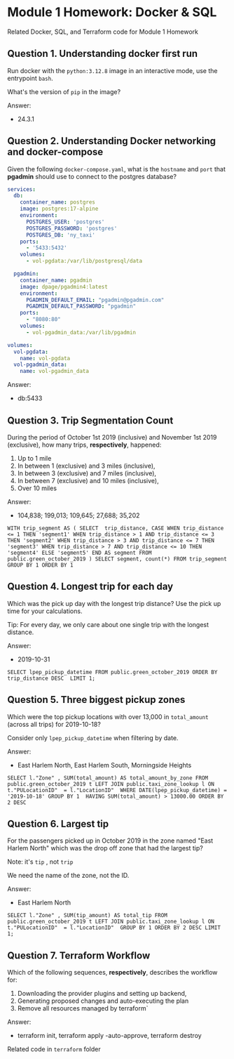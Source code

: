 # Module 1 Homework: Docker & SQL

Related Docker, SQL, and Terraform code for Module 1 Homework


## Question 1. Understanding docker first run 

Run docker with the `python:3.12.8` image in an interactive mode, use the entrypoint `bash`.

What's the version of `pip` in the image?

Answer:

- 24.3.1

## Question 2. Understanding Docker networking and docker-compose

Given the following `docker-compose.yaml`, what is the `hostname` and `port` that **pgadmin** should use to connect to the postgres database?

```yaml
services:
  db:
    container_name: postgres
    image: postgres:17-alpine
    environment:
      POSTGRES_USER: 'postgres'
      POSTGRES_PASSWORD: 'postgres'
      POSTGRES_DB: 'ny_taxi'
    ports:
      - '5433:5432'
    volumes:
      - vol-pgdata:/var/lib/postgresql/data

  pgadmin:
    container_name: pgadmin
    image: dpage/pgadmin4:latest
    environment:
      PGADMIN_DEFAULT_EMAIL: "pgadmin@pgadmin.com"
      PGADMIN_DEFAULT_PASSWORD: "pgadmin"
    ports:
      - "8080:80"
    volumes:
      - vol-pgadmin_data:/var/lib/pgadmin  

volumes:
  vol-pgdata:
    name: vol-pgdata
  vol-pgadmin_data:
    name: vol-pgadmin_data
```

Answer:

- db:5433

## Question 3. Trip Segmentation Count

During the period of October 1st 2019 (inclusive) and November 1st 2019 (exclusive), how many trips, **respectively**, happened:
1. Up to 1 mile
2. In between 1 (exclusive) and 3 miles (inclusive),
3. In between 3 (exclusive) and 7 miles (inclusive),
4. In between 7 (exclusive) and 10 miles (inclusive),
5. Over 10 miles 

Answer:

- 104,838;  199,013;  109,645;  27,688;  35,202

``
WITH trip_segment AS (
SELECT 
	trip_distance,
	CASE WHEN trip_distance <= 1 THEN 'segment1'
	     WHEN trip_distance > 1 AND trip_distance <= 3 THEN 'segment2'
	     WHEN trip_distance > 3 AND trip_distance <= 7 THEN 'segment3'
	     WHEN trip_distance > 7 AND trip_distance <= 10 THEN 'segment4'
	     ELSE 'segment5'
	     END AS segment
FROM public.green_october_2019
)
SELECT segment, count(*)
FROM trip_segment
GROUP BY 1
ORDER BY 1
``

## Question 4. Longest trip for each day

Which was the pick up day with the longest trip distance?
Use the pick up time for your calculations.

Tip: For every day, we only care about one single trip with the longest distance. 

Answer:

- 2019-10-31

``
SELECT lpep_pickup_datetime
FROM public.green_october_2019
ORDER BY trip_distance DESC 
LIMIT 1;
``

## Question 5. Three biggest pickup zones

Which were the top pickup locations with over 13,000 in
`total_amount` (across all trips) for 2019-10-18?

Consider only `lpep_pickup_datetime` when filtering by date.
 
Answer:

- East Harlem North, East Harlem South, Morningside Heights

``
SELECT l."Zone" , SUM(total_amount) AS total_amount_by_zone
FROM public.green_october_2019 t
LEFT JOIN public.taxi_zone_lookup l ON t."PULocationID"  = l."LocationID" 
WHERE DATE(lpep_pickup_datetime) = '2019-10-18'
GROUP BY 1 
HAVING SUM(total_amount) > 13000.00
ORDER BY 2 DESC
``

## Question 6. Largest tip

For the passengers picked up in October 2019 in the zone
named "East Harlem North" which was the drop off zone that had
the largest tip?

Note: it's `tip` , not `trip`

We need the name of the zone, not the ID.


Answer: 
- East Harlem North

``
SELECT l."Zone" , SUM(tip_amount) AS total_tip
FROM public.green_october_2019 t
LEFT JOIN public.taxi_zone_lookup l ON t."PULocationID"  = l."LocationID" 
GROUP BY 1
ORDER BY 2 DESC
LIMIT 1;
``

## Question 7. Terraform Workflow

Which of the following sequences, **respectively**, describes the workflow for: 
1. Downloading the provider plugins and setting up backend,
2. Generating proposed changes and auto-executing the plan
3. Remove all resources managed by terraform`

Answer:

- terraform init, terraform apply -auto-approve, terraform destroy

Related code in `terraform` folder